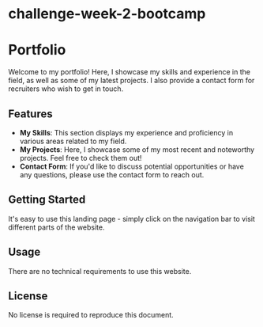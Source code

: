 # challenge-week-2-bootcamp


# Portfolio

Welcome to my portfolio! Here, I showcase my skills and experience in the field, as well as some of my latest projects. I also provide a contact form for recruiters who wish to get in touch.

## Features

- **My Skills**: This section displays my experience and proficiency in various areas related to my field.
- **My Projects**: Here, I showcase some of my most recent and noteworthy projects. Feel free to check them out!
- **Contact Form**: If you'd like to discuss potential opportunities or have any questions, please use the contact form to reach out.

## Getting Started

It's easy to use this landing page - simply click on the navigation bar to visit different parts of the website.

## Usage

There are no technical requirements to use this website.

## License

No license is required to reproduce this document.
